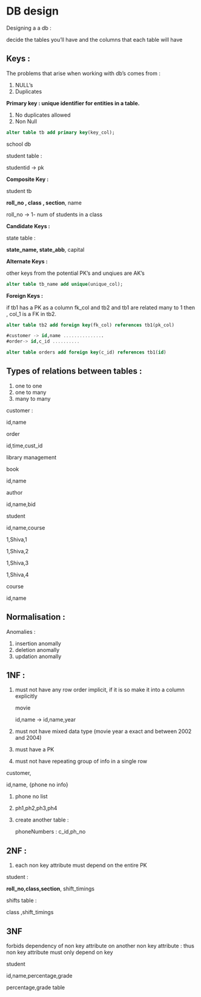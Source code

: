 # DB design

Designing a a db :

decide the tables you’ll have and the columns that each table will have

## Keys :

The problems that arise when working with db’s comes from :

1. NULL’s
2. Duplicates

**Primary key : unique identifier for entities in a table.**

1. No duplicates allowed
2. Non Null

```sql
alter table tb add primary key(key_col);
```

school db

student table :

studentid → pk

**Composite Key :** 

student tb

**roll_no , class , section**, name

roll_no → 1- num of students in a class

******Candidate Keys :******

state table :

**state_name, state_abb**, capital

**Alternate Keys :**

other keys from the potential PK’s and unqiues are AK’s

```sql
alter table tb_name add unique(unique_col);
```

**Foreign Keys :**

if tb1 has a PK as a column fk_col and tb2 and tb1 are related many to 1 then , col_1 is a FK in tb2.

```sql
alter table tb2 add foreign key(fk_col) references tb1(pk_col)

#customer -> id,name ...............
#order-> id,c_id ..........

alter table orders add foreign key(c_id) references tb1(id)
```

## Types of relations between tables :

1. one to one
2. one to many
3. many to many

customer :

id,name

order

id,time,cust_id

library management

book

id,name

author

id,name,bid

student

id,name,course

1,Shiva,1

1,Shiva,2

1,Shiva,3

1,Shiva,4

course

id,name

## Normalisation :

Anomalies :

1. insertion anomally
2. deletion anomally
3. updation anomally

## 1NF :

1. must not have any row order implicit, if it is so make it into a column explicitly
    
    movie
    
    id,name → id,name,year
    
2. must not have mixed data type (movie year a exact and between 2002 and 2004)
3. must have a PK
4. must not have repeating group of info in a single row

customer,

id,name, {phone no info} 

1. phone no list
2. ph1,ph2,ph3,ph4
3. create another table :
    
    phoneNumbers : c_id,ph_no
    

## 2NF :

1. each non key attribute must depend on the entire PK

student :

**roll_no,class,section**, shift_timings

shifts table :

class ,shift_timings

## 3NF

forbids dependency of non key attribute on another non key attribute :  thus non key attribute must only depend on key

student 

id,name,percentage,grade

percentage,grade table